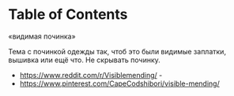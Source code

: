 
# Table of Contents



<div class="preview" id="org8914de4">
<p>
«видимая починка» 
</p>

</div>

Тема с починкой одежды так, чтоб это были видимые заплатки, вышивка или ещё что. Не скрывать починку.

-   <https://www.reddit.com/r/Visiblemending/> -
-   <https://www.pinterest.com/CapeCodshibori/visible-mending/>

